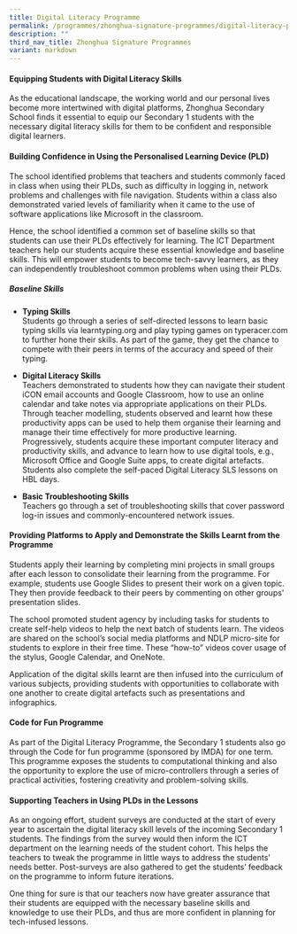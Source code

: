```yaml
---
title: Digital Literacy Programme
permalink: /programmes/zhonghua-signature-programmes/digital-literacy-prog/
description: ""
third_nav_title: Zhonghua Signature Programmes
variant: markdown
---
```

#### Equipping Students with Digital Literacy Skills
As the educational landscape, the working world and our personal lives become more intertwined with digital platforms, Zhonghua Secondary School finds it essential to equip our Secondary 1 students with the necessary digital literacy skills for them to be confident and responsible digital learners.

#### Building Confidence in Using the Personalised Learning Device (PLD)
The school identified problems that teachers and students commonly faced in class when using their PLDs, such as difficulty in logging in, network problems and challenges with file navigation. Students within a class also demonstrated varied levels of familiarity when it came to the use of software applications like Microsoft in the classroom. 

Hence, the school identified a common set of baseline skills so that students can use their PLDs effectively for learning. The ICT Department teachers help our students acquire these essential knowledge and baseline skills. This will empower students to become tech-savvy learners, as they can independently troubleshoot common problems when using their PLDs.

##### Baseline Skills
* **Typing Skills**<br>Students go through a series of self-directed lessons to learn basic typing skills via learntyping.org and play typing games on typeracer.com to further hone their skills. As part of the game, they get the chance to compete with their peers in terms of the accuracy and speed of their typing.

* **Digital Literacy Skills**<br>Teachers demonstrated to students how they can navigate their student iCON email accounts and Google Classroom, how to use an online calendar and take notes via appropriate applications on their PLDs. Through teacher modelling, students observed and learnt how these productivity apps can be used to help them organise their learning and manage their time effectively for more productive learning.<br>Progressively, students acquire these important computer literacy and productivity skills, and advance to learn how to use digital tools, e.g., Microsoft Office and Google Suite apps, to create digital artefacts. Students also complete the self-paced Digital Literacy SLS lessons on HBL days.


* **Basic Troubleshooting Skills**<br>Teachers go through a set of troubleshooting skills that cover password log-in issues and commonly-encountered network issues.

#### Providing Platforms to Apply and Demonstrate the Skills Learnt from the Programme

Students apply their learning by completing mini projects in small groups after each lesson to consolidate their learning from the programme. For example, students use Google Slides to present their work on a given topic. They then provide feedback to their peers by commenting on other groups' presentation slides.

The school promoted student agency by including tasks for students to create self-help videos to help the next batch of students learn. The videos are shared on the school’s social media platforms and NDLP micro-site for students to explore in their free time. These “how-to” videos cover usage of the stylus, Google Calendar, and OneNote.

Application of the digital skills learnt are then infused into the curriculum of various subjects, providing students with opportunities to collaborate with one another to create digital artefacts such as presentations and infographics.

#### Code for Fun Programme
As part of the Digital Literacy Programme, the Secondary 1 students also go through the Code for fun programme (sponsored by IMDA) for one term. This programme exposes the students to computational thinking and also the opportunity to explore the use of micro-controllers through a series of practical activities, fostering creativity and problem-solving skills.

#### Supporting Teachers in Using PLDs in the Lessons
As an ongoing effort, student surveys are conducted at the start of every year to ascertain the digital literacy skill levels of the incoming Secondary 1 students. The findings from the survey would then inform the ICT department on the learning needs of the student cohort. This helps the teachers to tweak the programme in little ways to address the students' needs better. Post-surveys are also gathered to get the students’ feedback on the programme to inform future iterations.

One thing for sure is that our teachers now have greater assurance that their students are equipped with the necessary baseline skills and knowledge to use their PLDs, and thus are more confident in planning for tech-infused lessons.